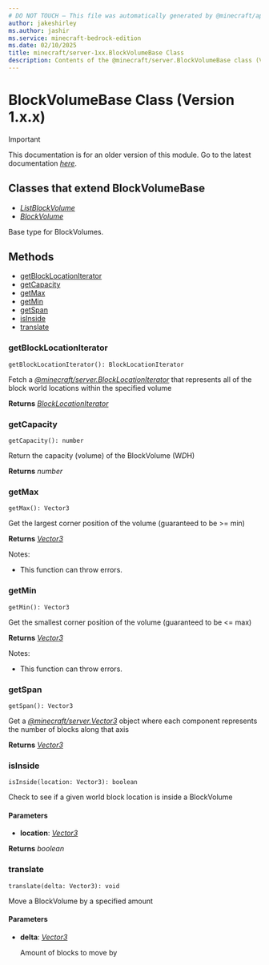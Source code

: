 ```yaml
---
# DO NOT TOUCH — This file was automatically generated by @minecraft/api-docs-generator, to report problems file an issue at https://github.com/Mojang/minecraft-scripting-libraries
author: jakeshirley
ms.author: jashir
ms.service: minecraft-bedrock-edition
ms.date: 02/10/2025
title: minecraft/server-1xx.BlockVolumeBase Class
description: Contents of the @minecraft/server.BlockVolumeBase class (Version 1.x.x).
---
```

# BlockVolumeBase Class (Version 1.x.x)

> [!IMPORTANT]
> This documentation is for an older version of this module. Go to the latest documentation [*here*](../../../scriptapi/minecraft/server/BlockVolumeBase.md).

## Classes that extend BlockVolumeBase
- [*ListBlockVolume*](ListBlockVolume.md)
- [*BlockVolume*](BlockVolume.md)

Base type for BlockVolumes.

## Methods
- [getBlockLocationIterator](#getblocklocationiterator)
- [getCapacity](#getcapacity)
- [getMax](#getmax)
- [getMin](#getmin)
- [getSpan](#getspan)
- [isInside](#isinside)
- [translate](#translate)

### **getBlockLocationIterator**
`
getBlockLocationIterator(): BlockLocationIterator
`

Fetch a [*@minecraft/server.BlockLocationIterator*](../../../priorscriptapi/minecraft/server-1xx/BlockLocationIterator.md) that represents all of the block world locations within the specified volume

**Returns** [*BlockLocationIterator*](BlockLocationIterator.md)

### **getCapacity**
`
getCapacity(): number
`

Return the capacity (volume) of the BlockVolume (W*D*H)

**Returns** *number*

### **getMax**
`
getMax(): Vector3
`

Get the largest corner position of the volume (guaranteed to be >= min)

**Returns** [*Vector3*](Vector3.md)
  
Notes:
- This function can throw errors.

### **getMin**
`
getMin(): Vector3
`

Get the smallest corner position of the volume (guaranteed to be <= max)

**Returns** [*Vector3*](Vector3.md)
  
Notes:
- This function can throw errors.

### **getSpan**
`
getSpan(): Vector3
`

Get a [*@minecraft/server.Vector3*](../../../priorscriptapi/minecraft/server-1xx/Vector3.md) object where each component represents the number of blocks along that axis

**Returns** [*Vector3*](Vector3.md)

### **isInside**
`
isInside(location: Vector3): boolean
`

Check to see if a given world block location is inside a BlockVolume

#### **Parameters**
- **location**: [*Vector3*](Vector3.md)

**Returns** *boolean*

### **translate**
`
translate(delta: Vector3): void
`

Move a BlockVolume by a specified amount

#### **Parameters**
- **delta**: [*Vector3*](Vector3.md)
  
  Amount of blocks to move by
